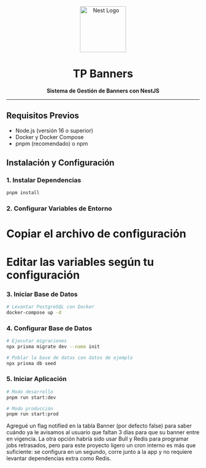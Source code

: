 <div align="center">
  <img src="https://nestjs.com/img/logo-small.svg" width="120" alt="Nest Logo" />
  <h1>TP Banners</h1>
  <p><strong>Sistema de Gestión de Banners con NestJS</strong></p>
</div>

---

## Requisitos Previos

- Node.js (versión 16 o superior)
- Docker y Docker Compose
- pnpm (recomendado) o npm

## Instalación y Configuración

### 1. Instalar Dependencias

```bash
pnpm install
```

### 2. Configurar Variables de Entorno

# Copiar el archivo de configuración

# Editar las variables según tu configuración



### 3. Iniciar Base de Datos

```bash
# Levantar PostgreSQL con Docker
docker-compose up -d
```

### 4. Configurar Base de Datos

```bash
# Ejecutar migraciones
npx prisma migrate dev --name init

# Poblar la base de datos con datos de ejemplo
npx prisma db seed
```

### 5. Iniciar Aplicación

```bash
# Modo desarrollo
pnpm run start:dev

# Modo producción
pnpm run start:prod
```


Agregué un flag notified en la tabla Banner (por defecto false) para saber cuándo ya le avisamos al usuario que faltan 3 días para que su banner entre en vigencia. La otra opción habría sido usar Bull y Redis para programar jobs retrasados, pero para este proyecto ligero un cron interno es más que suficiente: se configura en un segundo, corre junto a la app y no requiere levantar dependencias extra como Redis.

